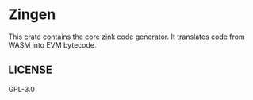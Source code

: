 # Zingen

This crate contains the core zink code generator. It translates code from
WASM into EVM bytecode.

## LICENSE

GPL-3.0
